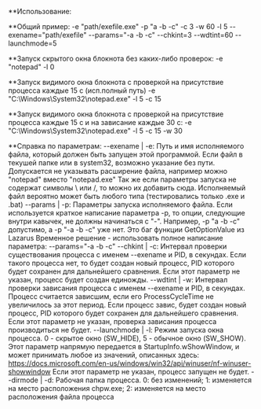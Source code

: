 **Использование:

**Общий пример:
	-e "path/exefile.exe" -p "a -b -c" -c 3 -w 60 -l 5
	--exename="path/exefile" --params="-a -b -c" --chkint=3 --wdtint=60 --launchmode=5

**Запуск скрытого окна блокнота без каких-либо проверок:
	-e "notepad" -l 0

**Запуск видимого окна блокнота с проверкой на присутствие процесса каждые 15 с (исп.полный путь)
	-e "C:\Windows\System32\notepad.exe" -l 5 -c 15 
	
**Запуск видимого окна блокнота с проверкой на присутствие процесса каждые 15 с и на зависание каждые 30 с:
	-e "C:\Windows\System32\notepad.exe" -l 5 -c 15 -w 30 
	
**Справка по параметрам:
--exename | -e:
	Путь и имя исполняемого файла, который должен быть запущен этой программой. 
	Если файл в текушей папке или в system32, возможно указание без пути.
	Допускается не указывать расширение файла, например можно "notepad" вместо "notepad.exe"
	Так же если параметры запуска не содержат символы \ или /, то можно их добавить сюда.
	Исполняемый файл вероятно может быть любого типа (тестировались только .exe и .bat)
--params | -p:
	Параметры запуска исполняемого файла. Если используется краткое написание параметра -p, то 
	опции, следующие внутри кавычек, не должны начинаться с "-".
	Например, -p "a -b -c" допустимо, а -p "-a -b -c" уже нет. Это баг функции GetOptionValue из Lazarus
	Временное решение - использовать полное написание параметра: --params="-a -b -c"
--chkint | -c:
	Интервал проверки существования процесса с именем --exename и PID, в секундах. Если такого процесса нет,
	то будет создан новый процесс, PID которого будет сохранен для дальнейшего сравнения.
	Если этот параметр не указан, процесс будет создан единожды.
--wdtint | -w:
	Интервал проверки зависания процесса с именем --exename и PID, в секундах. Процесс считается зависшим,
	если его ProcessCycleTime не увеличилось за этот период. Если процесс завис, будет создан новый процесс,
	PID которого будет сохранен для дальнейшего сравнения.
	Если этот параметр не указан, проверка зависания процесса производиться не будет.
--launchmode | -l:
	Режим запуска окна процесса. 0 - скрытое окно (SW_HIDE), 5 - обычное окно (SW_SHOW).
	Этот параметр напрямую передается в StartupInfo.wShowWindow, и может принимать любое из значений,
	описанных здесь: https://docs.microsoft.com/en-us/windows/win32/api/winuser/nf-winuser-showwindow
	Если этот параметр не указан, процесс запущен не будет.
--dirmode | -d:
	Рабочая папка процесса.
	0: без изменений; 1: изменяется на место расположения chpw.exe; 
	2: изменяется на место расположения файла процесса     